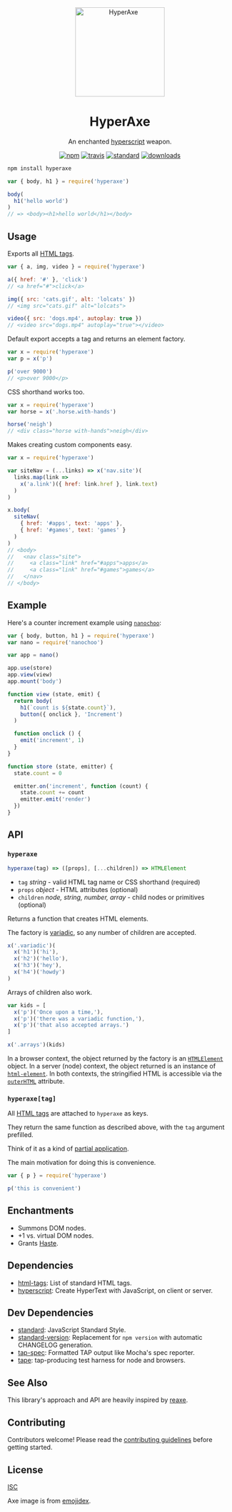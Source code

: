 <div align="center">

<img src="./axe.png" alt="HyperAxe" width="200">

# HyperAxe

An enchanted [hyperscript](https://github.com/hyperhype/hyperscript) weapon.

[![npm][1]][2]
[![travis][3]][4]
[![standard][5]][6]
[![downloads][7]][2]

[1]: https://img.shields.io/npm/v/hyperaxe.svg?style=flat-square
[2]: https://www.npmjs.com/package/hyperaxe
[3]: https://img.shields.io/travis/ungoldman/hyperaxe/master.svg?style=flat-square
[4]: https://travis-ci.org/ungoldman/hyperaxe
[5]: https://img.shields.io/badge/code%20style-standard-brightgreen.svg?style=flat-square
[6]: http://standardjs.com/
[7]: https://img.shields.io/npm/dm/hyperaxe.svg?style=flat-square

</div>

```sh
npm install hyperaxe
```

```js
var { body, h1 } = require('hyperaxe')

body(
  h1('hello world')
)
// => <body><h1>hello world</h1></body>
```

## Usage

Exports all [HTML tags](https://ghub.io/html-tags).

```js
var { a, img, video } = require('hyperaxe')

a({ href: '#' }, 'click')
// <a href="#">click</a>

img({ src: 'cats.gif', alt: 'lolcats' })
// <img src="cats.gif" alt="lolcats">

video({ src: 'dogs.mp4', autoplay: true })
// <video src="dogs.mp4" autoplay="true"></video>
```

Default export accepts a tag and returns an element factory.

```js
var x = require('hyperaxe')
var p = x('p')

p('over 9000')
// <p>over 9000</p>
```

CSS shorthand works too.

```js
var x = require('hyperaxe')
var horse = x('.horse.with-hands')

horse('neigh')
// <div class="horse with-hands">neigh</div>
```

Makes creating custom components easy.

```js
var x = require('hyperaxe')

var siteNav = (...links) => x('nav.site')(
  links.map(link =>
    x('a.link')({ href: link.href }, link.text)
  )
)

x.body(
  siteNav(
    { href: '#apps', text: 'apps' },
    { href: '#games', text: 'games' }
  )
)
// <body>
//   <nav class="site">
//     <a class="link" href="#apps">apps</a>
//     <a class="link" href="#games">games</a>
//   </nav>
// </body>
```

## Example

Here's a counter increment example using [`nanochoo`](https://github.com/heyitsmeuralex/nanochoo):

```js
var { body, button, h1 } = require('hyperaxe')
var nano = require('nanochoo')

var app = nano()

app.use(store)
app.view(view)
app.mount('body')

function view (state, emit) {
  return body(
    h1(`count is ${state.count}`),
    button({ onclick }, 'Increment')
  )

  function onclick () {
    emit('increment', 1)
  }
}

function store (state, emitter) {
  state.count = 0

  emitter.on('increment', function (count) {
    state.count += count
    emitter.emit('render')
  })
}
```

## API

### `hyperaxe`

```js
hyperaxe(tag) => ([props], [...children]) => HTMLElement
```

- `tag` _string_ - valid HTML tag name or CSS shorthand (required)
- `props` _object_ - HTML attributes (optional)
- `children` _node, string, number, array_ - child nodes or primitives (optional)

Returns a function that creates HTML elements.

The factory is [variadic](https://en.wikipedia.org/wiki/Variadic_function), so any number of children are accepted.

```js
x('.variadic')(
  x('h1')('hi'),
  x('h2')('hello'),
  x('h3')('hey'),
  x('h4')('howdy')
)
```

Arrays of children also work.

```js
var kids = [
  x('p')('Once upon a time,'),
  x('p')('there was a variadic function,'),
  x('p')('that also accepted arrays.')
]

x('.arrays')(kids)
```

In a browser context, the object returned by the factory is an [`HTMLElement`](https://developer.mozilla.org/en-US/docs/Web/API/HTMLElement) object. In a server (node) context, the object returned is an instance of [`html-element`](https://github.com/1N50MN14/html-element). In both contexts, the stringified HTML is accessible via the [`outerHTML`](https://developer.mozilla.org/en-US/docs/Web/API/Element/outerHTML) attribute.

### `hyperaxe[tag]`

All [HTML tags](https://ghub.io/html-tags) are attached to `hyperaxe` as keys.

They return the same function as described above, with the `tag` argument prefilled.

Think of it as a kind of [partial application](https://en.wikipedia.org/wiki/Partial_application).

The main motivation for doing this is convenience.

```js
var { p } = require('hyperaxe')

p('this is convenient')
```

## Enchantments

- Summons DOM nodes.
- +1 vs. virtual DOM nodes.
- Grants [Haste](http://engl393-dnd5th.wikia.com/wiki/Haste).

## Dependencies

- [html-tags](https://ghub.io/html-tags): List of standard HTML tags.
- [hyperscript](https://ghub.io/hyperscript): Create HyperText with JavaScript, on client or server.

## Dev Dependencies

- [standard](https://ghub.io/standard): JavaScript Standard Style.
- [standard-version](https://ghub.io/standard-version): Replacement for `npm version` with automatic CHANGELOG generation.
- [tap-spec](https://ghub.io/tap-spec): Formatted TAP output like Mocha's spec reporter.
- [tape](https://ghub.io/tape): tap-producing test harness for node and browsers.

## See Also

This library's approach and API are heavily inspired by [reaxe](https://github.com/jxnblk/reaxe).

## Contributing

Contributors welcome! Please read the [contributing guidelines](CONTRIBUTING.md) before getting started.

## License

[ISC](LICENSE.md)

Axe image is from [emojidex](https://emojidex.com/emoji/axe).
